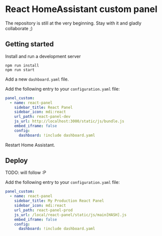 # React HomeAssistant custom panel

The repository is still at the very beginning. Stay with it and gladly collaborate ;)

## Getting started

Install and run a development server

```
npm run install
npm run start
```
Add a new `dashboard.yaml` file.

Add the following entry to your `configuration.yaml` file:

```yaml
panel_custom:
  - name: react-panel
    sidebar_title: React Panel
    sidebar_icon: mdi:react
    url_path: react-panel-dev
    js_url: http://localhost:3000/static/js/bundle.js
    embed_iframe: false
    config:
      dashboard: !include dashboard.yaml
```

Restart Home Assistant.

## Deploy
TODO: will follow :P

Add the following entry to your `configuration.yaml` file:
```yaml
panel_custom:
  - name: react-panel
    sidebar_title: My Production React Panel
    sidebar_icon: mdi:react
    url_path: react-panel-prod
    js_url: /local/react-panel/static/js/main[HASH].js
    embed_iframe: false
    config:
      dashboard: !include dashboard.yaml
```